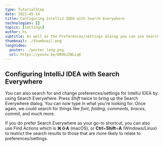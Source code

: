 ```yaml
---
type: TutorialStep
date: 2021-05-14
title: Configuring IntelliJ IDEA with Search Everywhere
technologies: []
topics: [settings]
author: hs
subtitle: As well as the Preferences/settings dialog you can use Search Everywhere to make IntelliJ IDEA your own 
thumbnail: ./thumbnail.png
longVideo:
  poster: ./poster_long.png
  url: https://youtu.be/DR0bJZWLLqE
---
```


## Configuring IntelliJ IDEA with Search Everywhere
You can also search for and change preferences/settings for IntelliJ IDEA by using Search Everywhere. Press *Shift* twice to bring up the Search Everywhere dialog. You can now type in what you're looking for. Once again, we could search for things like _font_, _folding_, _comments_, _braces_, _commit_, and much more. 

If you do prefer Search Everywhere as your go-to shortcut, you can also use Find Actions which is **⌘⇧A** (macOS), or **Ctrl**+**Shift**+**A** (Windows/Linux) to restrict the search results to those that are more likely to relate to preferences/settings. 